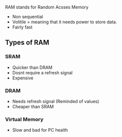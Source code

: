  RAM stands for Random Acsses Memory
 - Non sequential
 - Volitile = meaning  that it needs power to store data.
 - Fairly fast
## Types of RAM
### SRAM
- Quicker than DRAM
- Dosnt require a refresh signal
- Expensive

### DRAM
- Needs refresh signal (Reminded of values)
- Cheaper than SRAM

 ### Virtual Memory 
 - Slow and bad for PC health